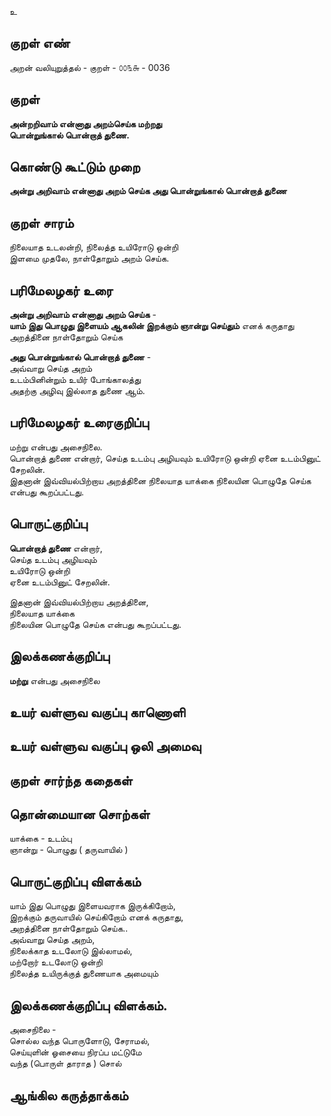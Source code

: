 உ

## குறள் எண் 

அறன் வலியுறுத்தல் - குறள் - ௦௦௩௬ - 0036

## குறள்   

**அன்றறிவாம் என்னாது அறம்செய்க மற்றது  
பொன்றுங்கால் பொன்றாத் துணை.**

## கொண்டு கூட்டும் முறை

**அன்று அறிவாம் என்னாது அறம் செய்க அது பொன்றுங்கால் பொன்றாத் துணை**

## குறள் சாரம் 

நிலையாத உடலன்றி, நிலைத்த உயிரோடு ஒன்றி  
இளமை முதலே, நாள்தோறும் அறம் செய்க.


## பரிமேலழகர் உரை

**அன்று அறிவாம் என்னாது அறம் செய்க** -  
**யாம் இது பொழுது இளையம் ஆகலின் இறக்கும் ஞான்று செய்தும்** எனக் கருதாது  
அறத்தினை நாள்தோறும் செய்க  

**அது பொன்றுங்கால் பொன்றாத் துணை** -  
அவ்வாறு செய்த அறம்   
உடம்பினின்றும் உயிர் போங்காலத்து  
அதற்கு அழிவு இல்லாத துணை ஆம்.

## பரிமேலழகர் உரைகுறிப்பு   

மற்று என்பது அசைநிலை.  
பொன்றாத் துணை என்றார், செய்த உடம்பு அழியவும் உயிரோடு ஒன்றி ஏனை உடம்பினுட் சேறலின்.  
இதனான் இவ்வியல்பிற்றாய அறத்தினை நிலையாத யாக்கை நிலையின பொழுதே செய்க என்பது கூறப்பட்டது. 

## பொருட்குறிப்பு 
 
**பொன்றாத் துணை** என்றார்,  
செய்த உடம்பு அழியவும்   
உயிரோடு ஒன்றி  
ஏனை உடம்பினுட் சேறலின்.  

இதனான் இவ்வியல்பிற்றாய அறத்தினை,  
நிலையாத யாக்கை  
நிலையின பொழுதே செய்க என்பது கூறப்பட்டது.
 

## இலக்கணக்குறிப்பு  

**மற்று** என்பது அசைநிலை


## உயர் வள்ளுவ வகுப்பு காணொளி


## உயர் வள்ளுவ வகுப்பு ஒலி அமைவு 

 
## குறள் சார்ந்த கதைகள் 


## தொன்மையான சொற்கள்  

யாக்கை - உடம்பு  
ஞான்று - பொழுது ( தருவாயில் )

## பொருட்குறிப்பு விளக்கம்

யாம் இது பொழுது இளையவராக இருக்கிறோம்,    
இறக்கும் தருவாயில் செய்கிறோம் எனக் கருதாது,    
அறத்தினை நாள்தோறும் செய்க..  
அவ்வாறு செய்த அறம்,  
நிலைக்காத உடலோடு இல்லாமல்,  
மற்றோர் உடலோடு ஒன்றி   
நிலைத்த உயிருக்குத் துணையாக அமையும்   

## இலக்கணக்குறிப்பு விளக்கம்.  

அசைநிலை -   
சொல்ல வந்த பொருளோடு, சேராமல்,  
செய்யுளின் ஓசையை நிரப்ப மட்டுமே  
வந்த (பொருள் தாராத ) சொல்


## ஆங்கில கருத்தாக்கம் 



